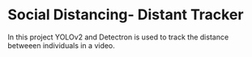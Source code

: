 # Social Distancing- Distant Tracker

In this project YOLOv2 and Detectron is used to track the distance betweeen individuals in a video.
